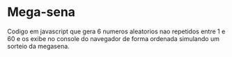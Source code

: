 # Mega-sena
Codigo em javascript que gera 6 numeros aleatorios nao repetidos entre 1 e 60 e os exibe no console do navegador de forma ordenada simulando um sorteio da megasena.
